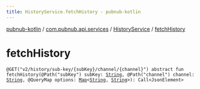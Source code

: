 ```yaml
---
title: HistoryService.fetchHistory - pubnub-kotlin
---
```


[pubnub-kotlin](../../index.html) / [com.pubnub.api.services](../index.html) / [HistoryService](index.html) / [fetchHistory](./fetch-history.html)

# fetchHistory

`@GET("v2/history/sub-key/{subKey}/channel/{channel}") abstract fun fetchHistory(@Path("subKey") subKey: `[`String`](https://kotlinlang.org/api/latest/jvm/stdlib/kotlin/-string/index.html)`, @Path("channel") channel: `[`String`](https://kotlinlang.org/api/latest/jvm/stdlib/kotlin/-string/index.html)`, @QueryMap options: `[`Map`](https://kotlinlang.org/api/latest/jvm/stdlib/kotlin.collections/-map/index.html)`<`[`String`](https://kotlinlang.org/api/latest/jvm/stdlib/kotlin/-string/index.html)`, `[`String`](https://kotlinlang.org/api/latest/jvm/stdlib/kotlin/-string/index.html)`>): Call<JsonElement>`
